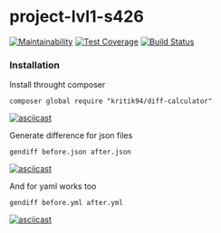 # project-lvl1-s426

[![Maintainability](https://api.codeclimate.com/v1/badges/fc1e220636dbf75eff0a/maintainability)](https://codeclimate.com/github/kritik94/project-lvl2-s427/maintainability)
[![Test Coverage](https://api.codeclimate.com/v1/badges/fc1e220636dbf75eff0a/test_coverage)](https://codeclimate.com/github/kritik94/project-lvl2-s427/test_coverage)
[![Build Status](https://travis-ci.org/kritik94/project-lvl2-s427.svg?branch=master)](https://travis-ci.org/kritik94/project-lvl2-s427)

### Installation

Install throught composer

```
composer global require "kritik94/diff-calculator"
```

[![asciicast](https://asciinema.org/a/BVslWQzuS5R4rSfXp1Znlj8pw.svg)](https://asciinema.org/a/BVslWQzuS5R4rSfXp1Znlj8pw)

Generate difference for json files

```
gendiff before.json after.json
```

[![asciicast](https://asciinema.org/a/4DsZWYaZ8Fq1AStfAyWGDLX8r.svg)](https://asciinema.org/a/4DsZWYaZ8Fq1AStfAyWGDLX8r)

And for yaml works too

```
gendiff before.yml after.yml
```

[![asciicast](https://asciinema.org/a/FV4onXT5VWLIQXrloqgH9O2Ri.svg)](https://asciinema.org/a/FV4onXT5VWLIQXrloqgH9O2Ri)
